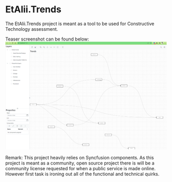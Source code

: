 # EtAlii.Trends

The EtAlii.Trends project is meant as a tool to be used for Constructive Technology assessment.

Teaser screenshot can be found below:
![Teaser 1](Documents/Capture-001.png "Capture 001")

Remark: This project heavily relies on Syncfusion components. As this project is meant as a community, open source project there is will be a community license requested for when a public service is made online. However first task is ironing out all of the functional and technical quirks.
